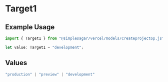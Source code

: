 # Target1

## Example Usage

```typescript
import { Target1 } from "@simplesagar/vercel/models/createprojectop.js";

let value: Target1 = "development";
```

## Values

```typescript
"production" | "preview" | "development"
```